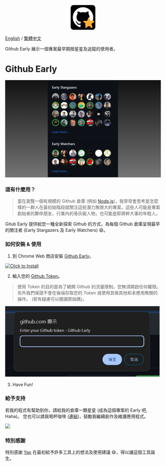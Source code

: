 <div align="center">
  <img width="80" src="./images/icon.png"/>
</div>

[English](.) / [繁體中文](./readme/README_ZH.md)

Github Early 展示一個專案最早期按星星及追蹤的使用者。

# Github Early

![](./images/show.png)

### 這有什麼用？

> 當在瀏覽一個有規模的 Github 倉庫 (例如 [Node.js](https://github.com/nodejs/node))，我常常會思考是怎麼樣的一群人在最初始階段就關注這些潛力無限大的專案。這些人可能是專案創始者的夥伴朋友、行業內的骨灰級人物，也可能是即將幹大事的年輕人。

Gitub Early 提供給您一種全新探索 Github 的方式，為每個 Github 倉庫呈現最早的關注者 (Early Stargazers 及 Early Watchers) 😄。

### 如何安裝 & 使用

1. 到 Chrome Web 商店安裝 [Github Early](https://chromewebstore.google.com/detail/github-early/jccgmkepfgemmajbkfiggkjjgkklcpdc)。

<a target="_blank" href="https://chromewebstore.google.com/detail/github-early/jccgmkepfgemmajbkfiggkjjgkklcpdc">
    <img width="250" alt="Click to Install" src="https://github.com/Get-Tech-Stack/Homepage/blob/main/img/chrome.en.png?raw=true" />
</a>

2. 輸入您的 [Github Token](https://github.com/settings/tokens)。

> 使用 Token 的目的是為了繞開 Github 的流量限制。您無須開啟任何權限。另外我們保證不會在後端存取您的 Token 或使用其做其他和本應用無關的操作。 (若有疑慮可以閱讀原始碼)。

<img width="500" alt="Click to Install" src="./images/enter_token.png" />

3. Have Fun!

### 給予支持

若我的程式有幫助到你，請給我的倉庫一顆星星 (成為這個專案的 Early 吧, Haha)。
您也可以請我喝杯咖啡 ([連結](https://www.buymeacoffee.com/dalufish))，鼓勵我繼續創作及維護應用程式。

<a href="https://www.buymeacoffee.com/Dalufish"><img src="https://img.buymeacoffee.com/button-api/?text=Buy me a coffee&emoji=&slug=Dalufish&button_colour=FFDD00&font_colour=000000&font_family=Comic&outline_colour=000000&coffee_colour=ffffff" /></a>

### 特別感謝

特別感謝 [Yao](https://github.com/tomhsiao1260) 在最初給予許多工具上的想法及使用建議 😄，得以讓這個工具誕生。
